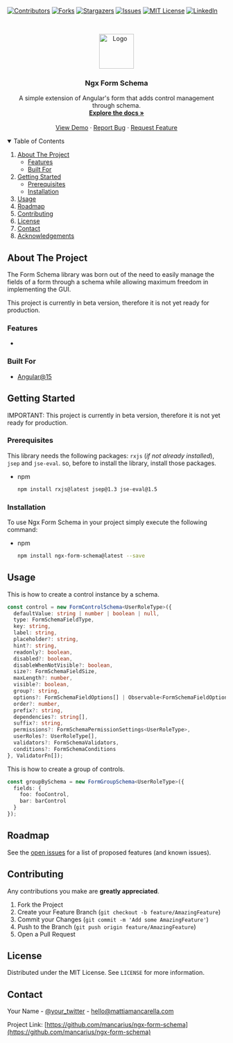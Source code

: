 <!--
*** Thanks for checking out the Best-README-Template. If you have a suggestion
*** that would make this better, please fork the repo and create a pull request
*** or simply open an issue with the tag "enhancement".
*** Thanks again! Now go create something AMAZING! :D
-->

<!-- PROJECT SHIELDS -->
<!--
*** I'm using markdown "reference style" links for readability.
*** Reference links are enclosed in brackets [ ] instead of parentheses ( ).
*** See the bottom of this document for the declaration of the reference variables
*** for contributors-url, forks-url, etc. This is an optional, concise syntax you may use.
*** https://www.markdownguide.org/basic-syntax/#reference-style-links
-->

[![Contributors][contributors-shield]][contributors-url]
[![Forks][forks-shield]][forks-url]
[![Stargazers][stars-shield]][stars-url]
[![Issues][issues-shield]][issues-url]
[![MIT License][license-shield]][license-url]
[![LinkedIn][linkedin-shield]][linkedin-url]

<!-- PROJECT LOGO -->
<br />
<p align="center">
  <a href="https://github.com/mancarius/ngx-form-schema">
    <img src="images/logo.png" alt="Logo" width="80" height="80">
  </a>

  <h3 align="center">Ngx Form Schema</h3>

  <p align="center">
    A simple extension of Angular's form that adds control management through schema.
    <br />
    <a href="https://github.com/mancarius/ngx-form-schema"><strong>Explore the docs »</strong></a>
    <br />
    <br />
    <a href="https://github.com/othneildrew/Best-README-Template">View Demo</a>
    ·
    <a href="https://github.com/mancarius/ngx-form-schema/issues">Report Bug</a>
    ·
    <a href="https://github.com/mancarius/ngx-form-schema/issues">Request Feature</a>
  </p>
</p>

<!-- TABLE OF CONTENTS -->
<details open="open">
  <summary>Table of Contents</summary>
  <ol>
    <li>
      <a href="#about-the-project">About The Project</a>
      <ul>
        <li><a href="#features">Features</a></li>
        <li><a href="#built-for">Built For</a></li>
      </ul>
    </li>
    <li>
      <a href="#getting-started">Getting Started</a>
      <ul>
        <li><a href="#prerequisites">Prerequisites</a></li>
        <li><a href="#installation">Installation</a></li>
      </ul>
    </li>
    <li><a href="#usage">Usage</a></li>
    <li><a href="#roadmap">Roadmap</a></li>
    <li><a href="#contributing">Contributing</a></li>
    <li><a href="#license">License</a></li>
    <li><a href="#contact">Contact</a></li>
    <li><a href="#acknowledgements">Acknowledgements</a></li>
  </ol>
</details>

<!-- ABOUT THE PROJECT -->

## About The Project

The Form Schema library was born out of the need to easily manage the fields of a form through a schema while allowing maximum freedom in implementing the GUI.

This project is currently in beta version, therefore it is not yet ready for production.

### Features

-

### Built For

- [Angular@15](https://angular.io)

<!-- GETTING STARTED -->

## Getting Started

IMPORTANT: This project is currently in beta version, therefore it is not yet ready for production.

### Prerequisites

This library needs the following packages: `rxjs` (_if not already installed_), `jsep` and `jse-eval`. so, before to install the library, install those packages.

- npm
  ```sh
  npm install rxjs@latest jsep@1.3 jse-eval@1.5
  ```

### Installation

To use Ngx Form Schema in your project simply execute the following command:

- npm
  ```sh
  npm install ngx-form-schema@latest --save
  ```

<!-- USAGE EXAMPLES -->

## Usage

This is how to create a control instance by a schema.
```ts
const control = new FormControlSchema<UserRoleType>({
  defaultValue: string | number | boolean | null,
  type: FormSchemaFieldType,
  key: string,
  label: string,
  placeholder?: string,
  hint?: string,
  readonly?: boolean,
  disabled?: boolean,
  disableWhenNotVisible?: boolean,
  size?: FormSchemaFieldSize,
  maxLength?: number,
  visible?: boolean,
  group?: string,
  options?: FormSchemaFieldOptions[] | Observable<FormSchemaFieldOptions[]>,
  order?: number,
  prefix?: string,
  dependencies?: string[],
  suffix?: string,
  permissions?: FormSchemaPermissionSettings<UserRoleType>,
  userRoles?: UserRoleType[],
  validators?: FormSchemaValidators,
  conditions?: FormSchemaConditions
}, ValidatorFn[]);
```

This is how to create a group of controls.
```ts
const groupBySchema = new FormGroupSchema<UserRoleType>({
  fields: {
    foo: fooControl,
    bar: barControl
  }
});
```

<!-- ROADMAP -->

## Roadmap

See the [open issues](https://github.com/mancarius/ngx-form-schema/issues) for a list of proposed features (and known issues).

<!-- CONTRIBUTING -->

## Contributing

Any contributions you make are **greatly appreciated**.

1. Fork the Project
2. Create your Feature Branch (`git checkout -b feature/AmazingFeature`)
3. Commit your Changes (`git commit -m 'Add some AmazingFeature'`)
4. Push to the Branch (`git push origin feature/AmazingFeature`)
5. Open a Pull Request

<!-- LICENSE -->

## License

Distributed under the MIT License. See `LICENSE` for more information.

<!-- CONTACT -->

## Contact

Your Name - [@your_twitter](https://twitter.com/mattia-mancarella/) - hello@mattiamancarella.com

Project Link: [https://github.com/mancarius/ngx-form-schema](https://github.com/mancarius/ngx-form-schema)

<!-- MARKDOWN LINKS & IMAGES -->
<!-- https://www.markdownguide.org/basic-syntax/#reference-style-links -->

[contributors-shield]: https://img.shields.io/github/contributors/mancarius/ngx-form-schema.svg?style=for-the-badge
[contributors-url]: https://github.com/mancarius/ngx-form-schema/graphs/contributors
[forks-shield]: https://img.shields.io/github/forks/mancarius/ngx-form-schema.svg?style=for-the-badge
[forks-url]: https://github.com/mancarius/ngx-form-schema/network/members
[stars-shield]: https://img.shields.io/github/stars/mancarius/ngx-form-schema.svg?style=for-the-badge
[stars-url]: https://github.com/mancarius/ngx-form-schema/stargazers
[issues-shield]: https://img.shields.io/github/issues/mancarius/ngx-form-schema.svg?style=for-the-badge
[issues-url]: https://github.com/mancarius/ngx-form-schema/issues
[license-shield]: https://img.shields.io/github/license/mancarius/ngx-form-schema.svg?style=for-the-badge
[license-url]: https://github.com/mancarius/ngx-form-schema/blob/master/LICENSE.txt
[linkedin-shield]: https://img.shields.io/badge/-LinkedIn-black.svg?style=for-the-badge&logo=linkedin&colorB=555
[linkedin-url]: https://linkedin.com/in/mattia-mancarella/
[product-screenshot]: images/screenshot.png
